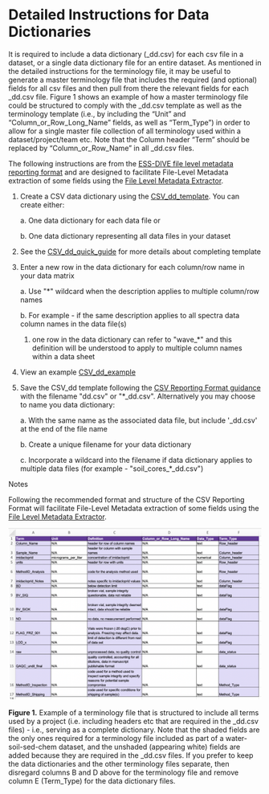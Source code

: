 # Detailed Instructions for Data Dictionaries

It is required to include a data dictionary (\_dd.csv) for each csv file in a dataset, or a single data dictionary file for an entire dataset. As mentioned in the detailed instructions for the terminology file, it may be useful to generate a master terminology file that includes the required (and optional) fields for all csv files and then pull from there the relevant fields for each \_dd.csv file. Figure 1 shows an example of how a master terminology file could be structured to comply with the \_dd.csv template as well as the terminology template (i.e., by including the “Unit” and “Column_or_Row_Long_Name” fields, as well as “Term_Type”) in order to allow for a single master file collection of all terminology used within a dataset/project/team etc. Note that the Column header “Term” should be replaced by “Column_or_Row_Name” in all  \_dd.csv files.

The following instructions are from the [ESS-DIVE file level metadata reporting format](https://github.com/ess-dive-community/essdive-file-level-metadata) and are designed to facilitate File-Level Metadata extraction of some fields using the [File Level Metadata Extractor](https://code.ornl.gov/ngee-arctic/ess-dive-meta).

1. Create a CSV data dictionary using the [CSV_dd_template](https://github.com/ess-dive-community/essdive-file-level-metadata/blob/51f1a64260323d25754a693bce9a6f836ec3164f/CSV_dd/CSV_dd_template.xlsx). You can create either:
    
    a. One data dictionary for each data file or 
    
    b. One data dictionary representing all data files in your dataset

2. See the [CSV_dd_quick_guide](https://github.com/ess-dive-community/essdive-file-level-metadata/blob/master/CSV_dd/csv_dd_quick_guide.md) for more details about completing template

3. Enter a new row in the data dictionary for each column/row name in your data matrix
    
    a. Use "\*" wildcard when the description applies to multiple column/row names
   
   b. For example - if the same description applies to all spectra data column names in the data file(s)
      1. one row in the data dictionary can refer to "wave_\*" and this definition will be understood to apply to multiple column names within a data sheet

4. View an example [CSV_dd_example](https://github.com/ess-dive-community/essdive-file-level-metadata/blob/master/CSV_dd/csv_dd_example.md)

5. Save the CSV_dd template following the [CSV Reporting Format guidance](https://github.com/ess-dive-community/essdive-csv-structure) with the filename "dd.csv" or "\*\_dd.csv". Alternatively you may choose to name you data dictionary:
  
    a. With the same name as the associated data file, but include '\_dd.csv' at the end of the file name
   
    b. Create a unique filename for your data dictionary
   
    c. Incorporate a wildcard into the filename if data dictionary applies to multiple data files (for example - "soil_cores_\*_dd.csv")



Notes

Following the recommended format and structure of the CSV Reporting Format will facilitate File-Level Metadata extraction of some fields using the [File Level Metadata Extractor](https://code.ornl.gov/ngee-arctic/ess-dive-meta).

![Diagram showing an example terminology file with terms used by a project. This diagram includes terms, their definitions, and other important information about the terms.](https://github.com/ess-dive-community/essdive-water-soil-sed-chem/blob/main/.gitbook/assests/Data_Dictionary_Figure_1.png)

**Figure 1.** Example of a terminology file that is structured to include all terms used by a project (i.e. including headers etc that are required in the \_dd.csv files) - i.e., serving as a complete dictionary. Note that the shaded fields are the only ones required for a terminology file included as part of a water-soil-sed-chem dataset, and the unshaded (appearing white) fields are added because they are required in the \_dd.csv files. If you prefer to keep the data dictionaries and the other terminology files separate, then disregard columns B and D above for the terminology file and remove column E (Term_Type) for the data dictionary files.
